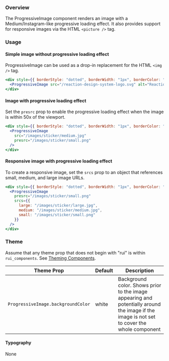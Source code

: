 ### Overview

The ProgressiveImage component renders an image with a Medium/Instagram-like progressive loading effect. It also provides support for responsive images via the HTML `<picture />` tag.

### Usage

#### Simple image without progressive loading effect

ProgressiveImage can be used as a drop-in replacement for the HTML `<img />` tag.

```jsx
<div style={{ borderStyle: "dotted", borderWidth: "1px", borderColor: "#999999", width: 400 }}>
  <ProgressiveImage src="/reaction-design-system-logo.svg" alt="Reaction Design System Logo" />
</div>
```

#### Image with progressive loading effect
Set the `presrc` prop to enable the progressive loading effect when the image is within 50x of the viewport.

```jsx
<div style={{ borderStyle: "dotted", borderWidth: "1px", borderColor: "#999999", width: 400 }}>
  <ProgressiveImage
    src="/images/sticker/medium.jpg"
    presrc="/images/sticker/small.png"
  />
</div>
```

#### Responsive image with progressive loading effect
To create a responsive image, set the `srcs` prop to an object that references small, medium, and large image URLs.

```jsx
<div style={{ borderStyle: "dotted", borderWidth: "1px", borderColor: "#999999", width: 400 }}>
  <ProgressiveImage
    presrc="/images/sticker/small.png"
    srcs={{
      large: "/images/sticker/large.jpg",
      medium: "/images/sticker/medium.jpg",
      small: "/images/sticker/small.png"
    }}
  />
</div>
```

### Theme

Assume that any theme prop that does not begin with "rui" is within `rui_components`. See [Theming Components](./#!/Theming%20Components).

| Theme Prop                         | Default     | Description                                                                              |
| ---------------------------------- | ----------- | ---------------------------------------------------------------------------------------- |
| `ProgressiveImage.backgroundColor` | white | Background color. Shows prior to the image appearing and potentially around the image if the image is not set to cover the whole component |

#### Typography

None
